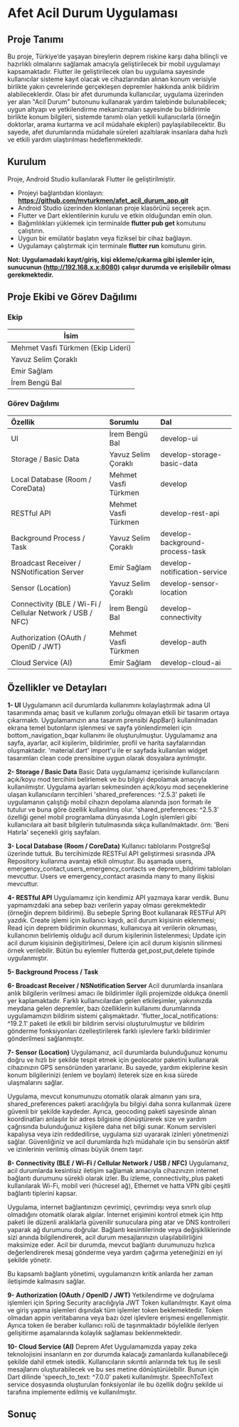 # Afet Acil Durum Uygulaması
## Proje Tanımı
Bu proje, Türkiye’de yaşayan bireylerin deprem riskine karşı daha bilinçli ve hazırlıklı olmalarını sağlamak amacıyla geliştirilecek bir mobil uygulamayı kapsamaktadır. Flutter ile geliştirilecek olan bu uygulama sayesinde kullanıcılar sisteme kayıt olacak ve cihazlarından alınan konum verisiyle birlikte yakın çevrelerinde gerçekleşen depremler hakkında anlık bildirim alabileceklerdir. Olası bir afet durumunda kullanıcılar, uygulama üzerinden yer alan "Acil Durum" butonunu kullanarak yardım talebinde bulunabilecek; uygun altyapı ve yetkilendirme mekanizmaları sayesinde bu bildirimle birlikte konum bilgileri, sistemde tanımlı olan yetkili kullanıcılarla (örneğin doktorlar, arama kurtarma ve acil müdahale ekipleri) paylaşılabilecektir. Bu sayede, afet durumlarında müdahale süreleri azaltılarak insanlara daha hızlı ve etkili yardım ulaştırılması hedeflenmektedir.


## Kurulum
Proje, Android Studio kullanılarak Flutter ile geliştirilmiştir.
- Projeyi bağlantıdan klonlayın: **https://github.com/mvturkmen/afet_acil_durum_app.git**
- Android Studio üzerinden klonlanan proje klasörünü seçerek açın. 
- Flutter ve Dart eklentilerinin kurulu ve etkin olduğundan emin olun.
- Bağımlılıkları yüklemek için terminalde **flutter pub get** komutunu çalıştırın.
- Uygun bir emülatör başlatın veya fiziksel bir cihaz bağlayın.
- Uygulamayı çalıştırmak için terminale **flutter run** komutunu girin.

**Not: Uygulamadaki kayıt/giriş, kişi ekleme/çıkarma gibi işlemler için, sunucunun (http://192.168.x.x:8080) çalışır durumda ve erişilebilir olması gerekmektedir.**


## Proje Ekibi ve Görev Dağılımı
### Ekip
| İsim                               |
|------------------------------------|
| Mehmet Vasfi Türkmen (Ekip Lideri) |
| Yavuz Selim Çoraklı                |
| Emir Sağlam                        |
| İrem Bengü Bal                     |

### Görev Dağılımı
| Özellik                                                   | Sorumlu              | Dal                             |
| :-------------------------------------------------------- | :------------------  | :------------------------------ |
| UI                                                        | İrem Bengü Bal       | develop-ui                      |
| Storage / Basic Data                                      | Yavuz Selim Çoraklı  | develop-storage-basic-data      |
| Local Database (Room / CoreData)                          | Mehmet Vasfi Türkmen | develop                         |
| RESTful API                                               | Mehmet Vasfi Türkmen | develop-rest-api                |
| Background Process / Task                                 | Yavuz Selim Çoraklı  | develop-background-process-task |
| Broadcast Receiver / NSNotification Server                | Emir Sağlam          | develop-notification-service    |
| Sensor (Location)                                         | Yavuz Selim Çoraklı  | develop-sensor-location         |
| Connectivity (BLE / Wi-Fi / Cellular Network / USB / NFC) | İrem Bengü Bal       | develop-connectivity            |
| Authorization (OAuth / OpenID / JWT)                      | Mehmet Vasfi Türkmen | develop-auth                    |
| Cloud Service (AI)                                        | Emir Sağlam          | develop-cloud-ai                |


## Özellikler ve Detayları
**1- UI**
  Uygulamanın acil durumlarda kullanımını kolaylaştırmak adına UI tasarımında amaç basit ve kullanım zorluğu olmayan etkili bir tasarım ortaya çıkarmaktı. Uygulamamızın ana tasarım prensibi AppBar() kullanılmadan ekrana temel butonların işlenmesi ve sayfa yönlendirmeleri için bottom_navigation_bqar kullanımı ile oluşturulmuştur. Uygulamamız ana sayfa, ayarlar, acil kişilerim, bildirimler, profil ve harita sayfalarından oluşmaktadır. 'material.dart' import'u ile er sayfada kullanılan widget tasarımları clean code prensibine uygun olarak dosyalara ayrılmıştır.

**2- Storage / Basic Data**
  Basic Data uygulamamız içerisinde kullanıcıların açık/koyu mod tercihini belirlemek ve bu bilgiyi depolamak amacıyla kullanılmıştır. Uygulama ayarları sekmesinden açık/koyu mod seçeneklerine ulaşan kullanıcıların tercihleri 'shared_preferences: ^2.5.3' paketi ile uygulamanın çalıştığı mobil cihazın depolama alanında json formatı ile tutulur ve buna göre özellik kullanılmış olur. 'shared_preferences: ^2.5.3' özelliği genel mobil programlama dünyasında LogIn işlemleri gibi kullanıcılara ait basit bilgilerin tutulmasında sıkça kullanılmaktadır. örn: 'Beni Hatırla' seçenekli giriş sayfaları. 

**3- Local Database (Room / CoreData)**
Kullanıcı tablolarını PostgreSql üzerinde tuttuk. Bu tercihimizde RESTFul API geliştirmesi sırasında JPA Repository kullanma avantajı etkili olmuştur. Bu aşamada users, emergency_contact,users_emergency_contacts ve deprem_bildirimi tabloları mevcuttur.  Users ve emergency_contact arasında many to many ilişkisi mevcuttur.

**4- RESTful API**
Uygulamamız için kendimiz API yazmaya karar verdik. Bunu yapmamızdaki ana sebep bazı verilerin yapay olması gerekmektedir (örneğin deprem bildirimi). Bu sebeple Spring Boot kullanarak RESTFul API yazdık. Create işlemi için kullanıcı kaydı, acil durum kişisinin eklenmesi; Read için deprem bildirimin okunması, kullanıcıya ait verilerin oknuması, kullancının belirlemiş olduğu acil durum kişilerinin listelenmesi; Update için acil durum kişisinin değişitirlmesi, Delere için acil durum kişisnin silinmesi örnek verilebilir. Bütün bu eylemler flutterda get,post,put,delete tipinde uygulanmıştır.


**5- Background Process / Task**


**6- Broadcast Receiver / NSNotification Server**
  Acil durumlarda insanlara anlık bilgilerin verilmesi amacı ile bildirimler ilgili projemizde oldukça önemli yer kaplamaktadır. Farklı kullanıcılardan gelen etkileşimler, yakınınızda meydana gelen depremler, bazı özelliklerin kullanımı durumlarında uygulamamızın bildirim sistemi çalışmaktadır. 'flutter_local_notifications: ^19.2.1' paketi ile etkili bir bildirim servisi oluşturulmuştur ve bildirim gönderme fonksiyonları özelleştirilerek farklı işlevlere farklı bildirimler gönderilmesi sağlanmıştır.

**7- Sensor (Location)**
  Uygulamanız, acil durumlarda bulunduğunuz konumu doğru ve hızlı bir şekilde tespit etmek için geolocator paketini kullanarak cihazınızın GPS sensöründen yararlanır. Bu sayede, yardım ekiplerine kesin konum bilgilerinizi (enlem ve boylam) ileterek size en kısa sürede ulaşmalarını sağlar.

Uygulama, mevcut konumunuzu otomatik olarak almanın yanı sıra, shared_preferences paketi aracılığıyla bu bilgiyi daha sonra kullanmak üzere güvenli bir şekilde kaydeder. Ayrıca, geocoding paketi sayesinde alınan koordinatları anlaşılır bir adres bilgisine dönüştürerek size ve yardım çağrısında bulunduğunuz kişilere daha net bilgi sunar. Konum servisleri kapalıysa veya izin reddedilirse, uygulama sizi uyararak izinleri yönetmenizi sağlar. Güvenliğiniz ve acil durumlarda hızlı müdahale için bu sensörün aktif ve izinlerinin verilmiş olması büyük önem taşır.

**8- Connectivity (BLE / Wi-Fi / Cellular Network / USB / NFC)**
  Uygulamanız, acil durumlarda kesintisiz iletişim sağlamak amacıyla cihazınızın internet bağlantı durumunu sürekli olarak izler. Bu izleme, connectivity_plus paketi kullanılarak Wi-Fi, mobil veri (hücresel ağ), Ethernet ve hatta VPN gibi çeşitli bağlantı tiplerini kapsar.

Uygulama, internet bağlantınızın çevrimiçi, çevrimdışı veya sınırlı olup olmadığını otomatik olarak algılar. İnternet erişimini kontrol etmek için http paketi ile düzenli aralıklarla güvenilir sunuculara ping atar ve DNS kontrolleri yaparak ağ durumunu doğrular. Bağlantı kesintilerinde veya değişikliklerinde sizi anında bilgilendirerek, acil durum mesajlarınızın ulaşılabilirliğini maksimize eder. Acil bir durumda, mevcut bağlantı durumunuzu hızlıca değerlendirerek mesaj gönderme veya yardım çağırma yeteneğinizi en iyi şekilde yönetir.

Bu kapsamlı bağlantı yönetimi, uygulamanızın kritik anlarda her zaman iletişimde kalmasını sağlar.

**9- Authorization (OAuth / OpenID / JWT)**
Yetkilendirme ve doğrulama işlemleri için Spring Security aracılığıyla JWT Token kullanılmıştır. Kayıt olma ve giriş yapma işlemleri dışındak tüm işlemler token beklemektedir. Token olmadan appin veritabanına veya bazı özel işlevlere erişmesi engellenmiştir. Ayrıca token ile beraber kullanıcı rolü de taşınmaktadır böylelikle ilerlyen gelişitirme aşamalarında kolaylık sağlaması beklenmektedir.


**10- Cloud Service (AI)**
  Deprem Afet Uygulamamızda yapay zeka teknolojisini insanların en zor durumda kalacağı zamanlarda kullanabileceği şekilde dahil etmek istedik. Kullanıcıların sıkıntılı anlarında tek tuş ile sesli mesajlarını oluşturabilecek ve bu ses metine dönüştürülebilir. Bunun için Dart dilinde 'speech_to_text: ^7.0.0' paketi kullanılmıştır. SpeechToText service dosyasında oluşturulan fonksiyonlar ile bu özellik doğru şekilde ui tarafına implemente edilmiş ve kullanılmıştır.



## Sonuç
